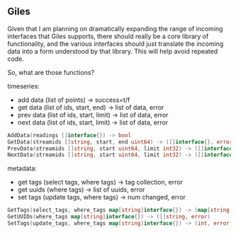 ## Giles

Given that I am planning on dramatically expanding the range of incoming
interfaces that Giles supports, there should really be a core library of
functionality, and the various interfaces should just translate the incoming
data into a form understood by that library. This will help avoid repeated
code.

So, what are those functions?

timeseries:

* add data (list of points) -> success=t/f
* get data (list of ids, start, end) -> list of data, error
* prev data (list of ids, start, limit) -> list of data, error
* next data (list of ids, start, limit) -> list of data, error

```go
AddData(readings []interface{}) -> bool
GetData(streamids []string, start, end uint64) -> ([]interface{}, error)
PrevData(streamids []string, start uint64, limit int32) -> ([]interface{}, error)
NextData(streamids []string, start uint64, limit int32) -> ([]interface{}, error)
```

metadata:

* get tags (select tags, where tags) -> tag collection, error
* get uuids (where tags) -> list of uuids, error
* set tags (update tags, where tags) -> num changed, error

```go
GetTags(select_tags, where_tags map[string]interface{}) -> (map[string]interface{}, error)
GetUUIDs(where_tags map[string]interface{}) -> ([]string, error)
SetTags(update_tags, where_tags map[string]interface{}) -> (int, error)
```
